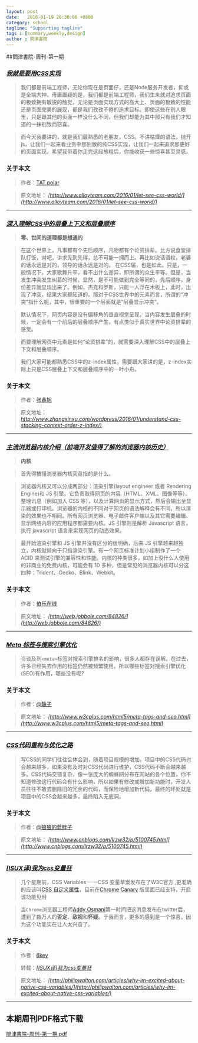 ```yaml
---
layout: post
date:   2016-01-19 20:30:00 +0800
category: school
tagline: "Supporting tagline"
tags : [summary,weekly,design]
author : 問津書院
---
```





##問津書院-周刊-第一期





### *[我就是要用CSS实现](http://www.alloyteam.com/2016/01/let-see-css-world/)*


> 我们都是前端工程师，无论你现在是页面仔，还是Node服务开发者，抑或是全端大神，毋庸置疑的是，我们都是前端工程师，我们生来就对追求页面的极致拥有敏锐的触觉，无论是页面实现方式的高大上、页面的极致的性能还是页面完美的展现，都是我们孜孜不倦的追求目标。即使这些在别人眼里，只是跟其他的页面一样没什么不同，但我们却能为其中那只有我们才知道的一抹别致而窃喜。

> 而今天我要讲的，就是我们最熟悉的老朋友，CSS。不讲枯燥的语法，抛开js，让我们一起来看业务中那别致的纯CSS实现，让我们一起来追求那更好的页面实现，希望我带着你走完这段旅程后，你能收获一些惊喜甚至灵感。

### 关于本文

> 作者：[TAT.polar](http://www.alloyteam.com/author/polar/)

> 原文地址： *[http://www.alloyteam.com/2016/01/let-see-css-world/](http://www.alloyteam.com/2016/01/let-see-css-world/)*




---




### *[深入理解CSS中的层叠上下文和层叠顺序](http://www.zhangxinxu.com/wordpress/2016/01/understand-css-stacking-context-order-z-index/)*

> **零、世间的道理都是想通的**

> 在这个世界上，凡事都有个先后顺序，凡物都有个论资排辈。比方说食堂排队打饭，对吧，讲求先到先得，总不可能一拥而上。再比如说话语权，老婆的话永远是对的，领导的话永远是对的。
在CSS届，也是如此。只是，一般情况下，大家歌舞升平，看不出什么差异，即所谓的众生平等。但是，当发生冲突发生纠葛的时候，显然，是不可能做到完全等同的，先后顺序，身份差异就显现出来了。例如，杰克和罗斯，只能一人浮在木板上，此时，出现了冲突，结果大家都知道的。那对于CSS世界中的元素而言，所谓的“冲突”指什么呢，其中，很重要的一个层面就是“层叠显示冲突”。

> 默认情况下，网页内容是没有偏移角的垂直视觉呈现，当内容发生层叠的时候，一定会有一个前后的层叠顺序产生，有点类似于真实世界中论资排辈的感觉。

> 而要理解网页中元素是如何“论资排辈”的，就需要深入理解CSS中的层叠上下文和层叠顺序。

> 我们大家可能都熟悉CSS中的z-index属性，需要跟大家讲的是，z-index实际上只是CSS层叠上下文和层叠顺序中的一叶小舟。


### 关于本文

> 作者：[张鑫旭](http://www.zhangxinxu.com/)

> 原文地址：*[http://www.zhangxinxu.com/wordpress/2016/01/understand-css-stacking-context-order-z-index/)](http://www.zhangxinxu.com/wordpress/2016/01/understand-css-stacking-context-order-z-index/)*



---



### *[主流浏览器内核介绍（前端开发值得了解的浏览器内核历史）](http://web.jobbole.com/84826/)*

> **内核**

> 首先得搞懂浏览器内核究竟指的是什么。

> 浏览器内核又可以分成两部分：渲染引擎(layout engineer 或者 Rendering Engine)和 JS 引擎。它负责取得网页的内容（HTML、XML、图像等等）、整理讯息（例如加入 CSS 等），以及计算网页的显示方式，然后会输出至显示器或打印机。浏览器的内核的不同对于网页的语法解释会有不同，所以渲染的效果也不相同。所有网页浏览器、电子邮件客户端以及其它需要编辑、显示网络内容的应用程序都需要内核。JS 引擎则是解析 Javascript 语言，执行 javascript 语言来实现网页的动态效果。

> 最开始渲染引擎和 JS 引擎并没有区分的很明确，后来 JS 引擎越来越独立，内核就倾向于只指渲染引擎。有一个网页标准计划小组制作了一个 ACID 来测试引擎的兼容性和性能。内核的种类很多，如加上没什么人使用的非商业的免费内核，可能会有 10 多种，但是常见的浏览器内核可以分这四种：Trident、Gecko、Blink、Webkit。

### 关于本文

> 作者：[伯乐在线](http://web.jobbole.com/84826/)

> 原文地址： *[http://web.jobbole.com/84826/](http://web.jobbole.com/84826/)*

---

### *[Meta 标签与搜索引擎优化](http://www.w3cplus.com/html5/meta-tags-and-seo.html)*

> 当谈及到`<meta>`标签对搜索引擎排名的影响，很多人都存在误解。在过去，许多已经失去作用的标签仍然被频繁使用。所以哪些标签对搜索引擎优化(SEO)有作用，哪些没有呢?

### 关于本文

> 作者：[@静子](http://weibo.com/jizhongjing)

> 原文地址： *[http://www.w3cplus.com/html5/meta-tags-and-seo.html](http://www.w3cplus.com/html5/meta-tags-and-seo.html)*



---



### *[CSS代码重构与优化之路](http://www.cnblogs.com/lrzw32/p/5100745.html)*

> 写CSS的同学们往往会体会到，随着项目规模的增加，项目中的CSS代码也会越来越多，如果没有及时对CSS代码进行维护，CSS代码不断会越来越多。CSS代码交错复杂，像一张庞大的蜘蛛网分布在网站的各个位置，你不知道修改这行代码会有什么影响，所以如果有修改或增加新功能时，开发人员往往不敢去删除旧的冗余的代码，而保险地增加新代码，最终的坏处就是项目中的CSS会越来越多，最终陷入无底洞。

### 关于本文

> 作者：[@狼狼的蓝胖子](http://weibo.com/1836010911)

> 原文地址： *[http://www.cnblogs.com/lrzw32/p/5100745.html](http://www.cnblogs.com/lrzw32/p/5100745.html)*

---

### *[[ISUX译]我为css变量狂](http://www.cnblogs.com/lrzw32/p/5100745.html)*

> 几个星期前，CSS Variables ——CSS 变量草案发布在了W3C官方 ,更准确的应该叫[CSS 自定义属性](https://drafts.csswg.org/css-variables/)，目前在[Chrome Canary](https://www.google.com/chrome/browser/canary.html) 版里面已经支持，开启该功能见附

> 当`Chrome`浏览器工程师[Addy Osmani](https://twitter.com/addyosmani)第一时间把这消息发布在twitter后，遭到了数万人的**否定**、**敌视**和**怀疑**。于我而言，更多的感到是一个惊喜，因为这个功能实在让人太兴奋了。

### 关于本文

> 作者：[6key](http://weibo.com/1836010911)

> 转载：*[[ISUX译]我为css变量狂](http://philipwalton.com/articles/why-im-excited-about-native-css-variables/)*

> 原文地址： *[http://philipwalton.com/articles/why-im-excited-about-native-css-variables/](http://philipwalton.com/articles/why-im-excited-about-native-css-variables/)*

---

## 本期周刊PDF格式下载

[問津書院-周刊-第一期.pdf](http://pan.baidu.com/s/1qXm6LnY)